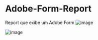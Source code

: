 # Adobe-Form-Report
Report que exibe um Adobe Form
![image](https://github.com/user-attachments/assets/7ee0e6ac-d7c3-4de8-a4fd-de8714716d9d)

![image](https://github.com/user-attachments/assets/e7c1f287-ead6-486d-ac66-f63cb1f37287)


